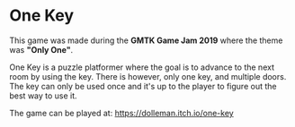 # One Key
This game was made during the **GMTK Game Jam 2019** where the theme was **"Only One"**.

One Key is a puzzle platformer where the goal is to advance to the next room by using the key. There is however, only one key, and multiple doors. The key can only be used once and it's up to the player to figure out the best way to use it.

The game can be played at: https://dolleman.itch.io/one-key
